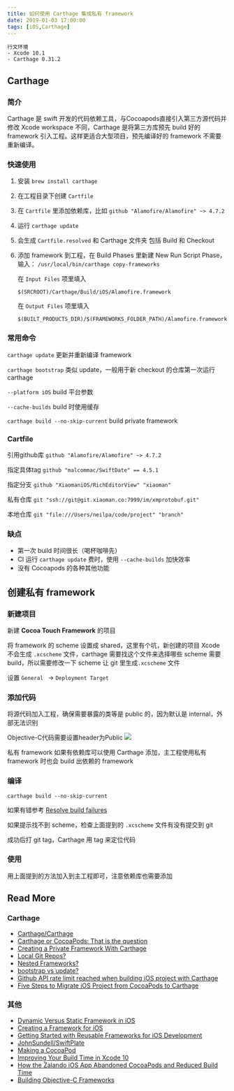 ```yaml
---
title: 如何使用 Carthage 集成私有 framework
date: 2019-01-03 17:00:00
tags: [iOS,Carthage]
---
```


	行文环境
	- Xcode 10.1
	- Carthage 0.31.2
	 
## Carthage

### 简介
Carthage 是 swift 开发的代码依赖工具，与Cocoapods直接引入第三方源代码并修改 Xcode workspace 不同，Carthage 是将第三方库预先 build 好的 framework 引入工程。这样更适合大型项目，预先编译好的 framework 不需要重新编译。

### 快速使用
1. 安装 `brew install carthage`
2. 在工程目录下创建 `Cartfile`
3. 在 `Cartfile` 里添加依赖库，比如 `github "Alamofire/Alamofire" ~> 4.7.2`
4. 运行 `carthage update`
5. 会生成 `Cartfile.resolved` 和 Carthage 文件夹 包括 Build 和 Checkout
6. 添加 framework 到工程，在 Build Phases 里新建 New Run Script Phase，输入：
	`/usr/local/bin/carthage copy-frameworks`
	
	在 `Input Files` 项里填入 
	
	`$(SRCROOT)/Carthage/Build/iOS/Alamofire.framework`
	
	在 `Output Files` 项里填入 
	
	`$(BUILT_PRODUCTS_DIR)/$(FRAMEWORKS_FOLDER_PATH)/Alamofire.framework`

### 常用命令
`carthage update` 更新并重新编译 framework

`carthage bootstrap` 类似 update，一般用于新 checkout 的仓库第一次运行 carthage

`--platform iOS` build 平台参数

`--cache-builds` build 时使用缓存

`carthage build --no-skip-current` build private framework

### Cartfile
引用github库 `github "Alamofire/Alamofire" ~> 4.7.2`

指定具体tag `github "malcommac/SwiftDate" == 4.5.1` 

指定分支 `github "XiaomaniOS/RichEditorView" "xiaoman"`

私有仓库 `git "ssh://git@git.xiaoman.co:7999/im/xmprotobuf.git"`

本地仓库 `git "file:///Users/neilpa/code/project" "branch"`

### 缺点
* 第一次 build 时间很长（喝杯咖啡先）
* CI 运行 `carthage update` 费时，使用 `--cache-builds` 加快效率
* 没有 Cocoapods 的各种其他功能

## 创建私有 framework

### 新建项目

新建 **Cocoa Touch Framework** 的项目

将 framework 的 scheme 设置成 shared，这里有个坑，新创建的项目 Xcode 不会生成 `.xcscheme` 文件，carthage 需要找这个文件来选择哪些 scheme 需要 build，所以需要修改一下 scheme 让 git 里生成`.xcscheme` 文件

设置 `General ` -> `Deployment Target`

### 添加代码

将源代码加入工程，确保需要暴露的类等是 public 的，因为默认是 internal，外部无法识别

Objective-C代码需要设置header为Public
![](https://static1.squarespace.com/static/53699711e4b052b073e44f1f/t/59f26cb727ef2db556c3648f/1509059778262/target-membership.png)

私有 framework 如果有依赖库可以使用 Carthage 添加，主工程使用私有 framework 时也会 build 出依赖的 framework

### 编译

`carthage build --no-skip-current`

如果有错参考 [Resolve build failures](https://github.com/Carthage/Carthage#resolve-build-failures)

如果提示找不到 scheme，检查上面提到的 `.xcscheme` 文件有没有提交到 git

成功后打 git tag，Carthage 用 tag 来定位代码

### 使用

用上面提到的方法加入到主工程即可，注意依赖库也需要添加

## Read More
### Carthage
* [Carthage/Carthage](https://github.com/Carthage/Carthage#resolve-build-failures)
* [Carthage or CocoaPods: That is the question](http://shashikantjagtap.net/carthage-cocoapods-question/)
* [Creating a Private Framework With Carthage](https://samwize.com/2018/06/27/creating-a-private-framework-with-carthage/)
* [Local Git Repos?](https://github.com/Carthage/Carthage/issues/398)
* [Nested Frameworks?](https://github.com/Carthage/Carthage/issues/844)
* [bootstrap vs update?](https://github.com/Carthage/Carthage/issues/848)
* [Github API rate limit reached when building iOS project with Carthage](https://github.com/travis-ci/travis-ci/issues/4195)
* [Five Steps to Migrate iOS Project from CocoaPods to Carthage](http://shashikantjagtap.net/five-steps-migrate-ios-project-cocoapods-carthage/)

### 其他
* [Dynamic Versus Static Framework in iOS](https://www.ca.com/en/blog-developers/dynamic-versus-static-framework-in-ios.html)
* [Creating a Framework for iOS](https://www.raywenderlich.com/5109-creating-a-framework-for-ios)
* [Getting Started with Reusable Frameworks for iOS Development](https://medium.com/flawless-app-stories/getting-started-with-reusable-frameworks-for-ios-development-f00d74827d11)
* [JohnSundell/SwiftPlate](https://github.com/JohnSundell/SwiftPlate)
* [Making a CocoaPod](https://guides.cocoapods.org/making/making-a-cocoapod.html)
* [Improving Your Build Time in Xcode 10](https://patrickbalestra.com/blog/2018/08/27/improving-your-build-time-in-xcode-10.html)
* [How the Zalando iOS App Abandoned CocoaPods and Reduced Build Time](https://jobs.zalando.com/tech/blog/how-the-zalando-ios-app-abandoned-cocoapods-and-reduced-build-time/?gh_src=4n3gxh1)
* [Building Objective-C Frameworks](http://www.vsanthanam.com/writing/2017/10/26/building-objective-c-frameworks)
